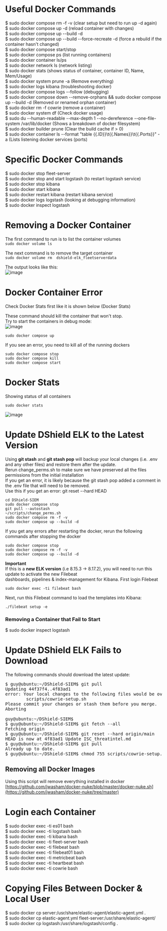 # Useful Docker Commands
$ sudo docker compose rm -f -v (clear setup but need to run up -d again)<br>
$ sudo docker compose up -d (reload container with changes)<br>
$ sudo docker compose up --build -d<br>
$ sudo docker compose up --build --force-recreate -d (force a rebuild if the container hasn't changed)<br>
$ sudo docker compose start/stop<br>
$ sudo docker compose ps (list running containers)<br>
$ sudo docker container ls/ps<br>
$ sudo docker network ls (network listing)<br>
$ sudo docker stats (shows status of container, container ID, Name, Mem/Usage)<br>
$ sudo docker system prune -a (Remove everything)<br>
$ sudo docker logs kibana (troubleshooting docker)<br>
$ sudo docker compose logs --follow (debugging)<br>
$ sudo docker compose down --remove-orphans && sudo docker compose up --build -d (Removed or renamed orphan container)<br>
$ sudo docker rm -f cowrie (remove a container)<br>
$ sudo docker system df (Check docker usage)<br>
$ sudo du --human-readable --max-depth 1 --no-dereference --one-file-system /var/lib/docker (Shows a breakdown of docker filesystem)<br>
$ sudo docker builder prune (Clear the build cache if > 0)<br>
$ sudo docker container ls --format "table {{.ID}}\t{{.Names}}\t{{.Ports}}" -a (Lists listening docker services (ports)<br>

# Specific Docker Commands
$ sudo docker stop fleet-server<br>
$ sudo docker stop and start logstash  (to restart logstash service)<br>
$ sudo docker stop kibana<br>
$ sudo docker start kibana<br>
$ sudo docker restart kibana (restart kibana service)<br>
$ sudo docker logs logstash (looking at debugging information)<br>
$ sudo docker inspect logstash<br>

# Removing a Docker Container
The first command to run is to list the container volumes<br>
```sudo docker volume ls```

The next command is to remove the target container<br>
```sudo docker volume rm  dshield-elk_fleetserverdata```

The output looks like this:<br>
![image](https://github.com/user-attachments/assets/2339589a-df15-4b0a-b4a1-80060d06fa15)

# Docker Container Error

Check Docker Stats first like it is shown below (Docker Stats)<br>

These command should kill the container that won't stop.<br>
Try to start the containers in debug mode:<br>
![image](https://github.com/user-attachments/assets/e1b5bdf6-3964-419c-9525-424f5ff4eff3)

````
sudo docker compose up
````
If you see an error, you need to kill all of the running dockers<br>
````
sudo docker compose stop
sudo docker compose kill
sudo docker compose start
````

# Docker Stats
Showing status of all containers<br>
````
sudo docker stats
````
![image](https://github.com/user-attachments/assets/bef7be9e-8bba-4af9-ab63-dbe54a942089)

# Update DShield ELK to the Latest Version
Using **git stash** and **git stash pop** will backup your local changes (i.e. .env and any other files) and restore them after the update.<br>
Rerun change_perms.sh to make sure we have preserved all the files permissions from the initial installation<br>
If you get an error, it is likely because the git stash pop added a comment in the .env file that will need to be removed.<br>
Use this if you get an error: git reset --hard HEAD<br>
````
cd DShield-SIEM
sudo docker compose stop
git pull --autostash
~/scripts/change_perms.sh
sudo docker compose rm -f -v
sudo docker compose up --build -d
````
If you get any errors after restarting the docker, rerun the following commands after stopping the docker<br>
````
sudo docker compose stop
sudo docker compose rm -f -v
sudo docker compose up --build -d
````
**Important**<br>
If this is a **new ELK version** (i.e 8.15.3 -> 8.17.2), you will need to run this update to activate the new Filebeat<br>
dashboards, pipelines & index-management for Kibana. First login Filebeat<br>
````
sudo docker exec -ti filebeat bash
````
Next, run this Filebeat command to load the templates into Kibana:<br>
````
./filebeat setup -e 
````

### Removing a Container that Fail to Start
$ sudo docker inspect logstash

# Update DShield ELK Fails to Download
The following commands should download the latest update:</br>
<pre>
$ guy@ubuntu:~/DShield-SIEM$ git pull
Updating 44f37f4..4f83ad1
error: Your local changes to the following files would be overwritten by merge:
        scripts/cowrie-setup.sh
Please commit your changes or stash them before you merge.
Aborting

guy@ubuntu:~/DShield-SIEM$
$ guy@ubuntu:~/DShield-SIEM$ git fetch --all
Fetching origin
$ guy@ubuntu:~/DShield-SIEM$ git reset --hard origin/main
HEAD is now at 4f83ad1 Update ISC_threatintel.md
$ guy@ubuntu:~/DShield-SIEM$ git pull
Already up to date.
$ guy@ubuntu:~/DShield-SIEM$ chmod 755 scripts/cowrie-setup.sh
</pre>

## Removing all Docker Images
Using this script will remove everything installed in docker<br>
[https://github.com/jwasham/docker-nuke/blob/master/docker-nuke.sh](https://github.com/jwasham/docker-nuke/tree/master)

# Login each Container<br>
$ sudo docker exec -ti es01 bash<br>
$ sudo docker exec -ti logstash bash<br>
$ sudo docker exec -ti kibana bash<br>
$ sudo docker exec -ti fleet-server bash<br>
$ sudo docker exec -ti filebeat bash<br>
$ sudo docker exec -ti filebeat01 bash<br>
$ sudo docker exec -ti metricbeat bash<br>
$ sudo docker exec -ti heartbeat bash<br>
$ sudo docker exec -ti cowrie bash<br>

# Copying Files Between Docker & Local User
$ sudo docker cp  server:/usr/share/elastic-agent/elastic-agent.yml .<br>
$ sudo docker cp elastic-agent.yml  fleet-server:/usr/share/elastic-agent/<br>
$ sudo docker cp logstash:/usr/share/logstash/config .
